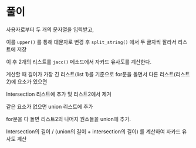 # 풀이



사용자로부터 두 개의 문자열을 입력받고,

이를 `upper()` 를 통해 대문자로 변경 후 `split_string()` 에서 두 글자씩 잘라서 리스트에 저장 

이 후 2개의 리스트를 `jacc()` 메소드에서 자카드 유사도를 계산한다.

계산할 때 길이가 가장 긴 리스트(list 1)를 기준으로 for문을 돌면서 다른 리스트(리스트 2)에 요소가 있으면

Intersection 리스트에 추가 및 리스트2에서 제거

같은 요소가 없으면 union 리스트에 추가

for문을 다 돌면 리스트2의 나머지 원소들을 union에 추가.



Intersection의 길이 / (union의 길이 + intersection의 길이) 를 계산하여 자카드 유사도 계산 